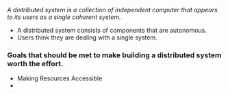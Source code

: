 *A distributed system is a collection of independent computer that appears to its users as a single coherent system.*

+ A distributed system consists of components that are autonomous.
+ Users think they are dealing with a single system.

### Goals that should be met to make building a distributed system worth the effort.
+ Making Resources Accessible
+ 

